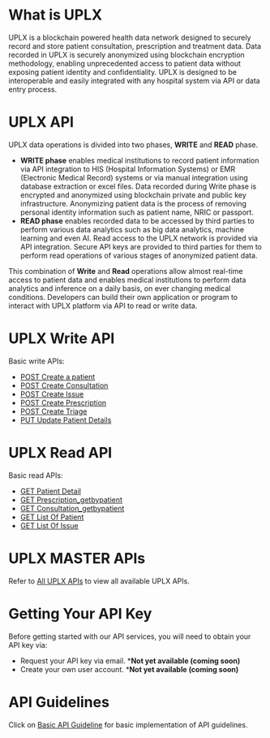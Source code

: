 # What is UPLX
UPLX is a blockchain powered health data network designed to securely record and store patient consultation, prescription and treatment data. Data recorded in UPLX is securely anonymized using blockchain encryption methodology, enabling unprecedented access to patient data without exposing patient identity and confidentiality. UPLX is designed to be interoperable and easily integrated with any hospital system via API or data entry process.

# UPLX API
UPLX data operations is divided into two phases, **WRITE** and **READ** phase. 
* **WRITE phase** enables medical institutions to record patient information via API integration to HIS (Hospital Information Systems) or EMR (Electronic Medical Record) systems or via manual integration using database extraction or excel files. Data recorded during Write phase is encrypted and anonymized using blockchain private and public key infrastructure. Anonymizing patient data is the process of removing personal identity information such as patient name, NRIC or passport. 
* **READ phase** enables recorded data to be accessed by third parties to perform various data analytics such as big data analytics, machine learning and even AI. Read access to the UPLX network is provided via API integration. Secure API keys are provided to third parties for them to perform read operations of various stages of anonymized patient data.

This combination of **Write** and **Read** operations allow almost real-time access to patient data and enables medical institutions to perform data analytics and inference on a daily basis, on ever changing medical conditions. Developers can build their own application or program to interact with UPLX platform via API to read or write data.

# UPLX Write API
Basic write APIs:
- [POST Create a patient](https://github.com/LedgerX-Code/demoapi.uplx.io/wiki/POST--Create-Patient)
- [POST Create Consultation](https://github.com/LedgerX-Code/demoapi.uplx.io/wiki/POST--Create-Consultation)
- [POST Create Issue](https://github.com/LedgerX-Code/demoapi.uplx.io/wiki/POST--Create-Issue)
- [POST Create Prescription](https://github.com/LedgerX-Code/demoapi.uplx.io/wiki/POST--Create-Prescription)
- [POST Create Triage](https://github.com/LedgerX-Code/UPLX-API/wiki/POST--Create-Triage)
- [PUT Update Patient Details](https://github.com/LedgerX-Code/demoapi.uplx.io/wiki/PUT--Update-Patient-Details)

# UPLX Read API
Basic read APIs: 
- [GET Patient Detail](https://github.com/LedgerX-Code/demoapi.uplx.io/wiki/GET--Patient-Detail)
- [GET Prescription_getbypatient](https://github.com/LedgerX-Code/demoapi.uplx.io/wiki/GET--Prescription_getbypatient)
- [GET Consultation_getbypatient](https://github.com/LedgerX-Code/demoapi.uplx.io/wiki/GET--Consultation_getbypatient)
- [GET List Of Patient](https://github.com/LedgerX-Code/demoapi.uplx.io/wiki/GET--List-Of-Patient)
- [GET List Of Issue](https://github.com/LedgerX-Code/demoapi.uplx.io/wiki/GET--List-Of-Issue)

# UPLX MASTER APIs
Refer to [All UPLX APIs](https://demoapi.uplx.io/swagger/index.html) to view all available UPLX APIs. 

# Getting Your API Key
Before getting started with our API services, you will need to obtain your API key via:
- Request your API key via email. ***Not yet available (coming soon)** 
- Create your own user account. ***Not yet available (coming soon)**

# API Guidelines
Click on [Basic API Guideline](https://github.com/LedgerX-Code/API-Guidelines) for basic implementation of API guidelines.







